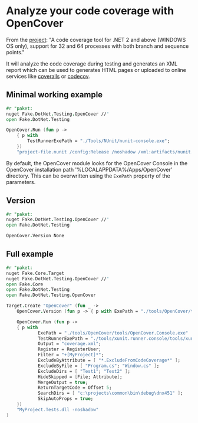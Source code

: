 # Analyze your code coverage with OpenCover

From the [project](https://github.com/OpenCover/opencover):
"A code coverage tool for .NET 2 and above (WINDOWS OS only), support for 32 and 64 processes with both branch and sequence points."

It will analyze the code coverage during testing and generates an XML report which can be used to generates HTML pages or uploaded to online services like [coveralls](https://coveralls.io/) or [codecov](https://codecov.io/).

## Minimal working example

```fsharp
#r "paket:
nuget Fake.DotNet.Testing.OpenCover //"
open Fake.DotNet.Testing

OpenCover.Run (fun p ->
    { p with
        TestRunnerExePath = "./Tools/NUnit/nunit-console.exe";
    })
    "project-file.nunit /config:Release /noshadow /xml:artifacts/nunit.xml /framework:net-4.0"
```

By default, the OpenCover module looks for the OpenCover Console in the OpenCover installation path '%LOCALAPPDATA%/Apps/OpenCover' directory. This can be overwritten using the `ExePath` property of the parameters.

## Version

```fsharp
#r "paket:
nuget Fake.DotNet.Testing.OpenCover //"
open Fake.DotNet.Testing

OpenCover.Version None
```

## Full example

```fsharp
#r "paket:
nuget Fake.Core.Target
nuget Fake.DotNet.Testing.OpenCover //"
open Fake.Core
open Fake.DotNet.Testing
open Fake.DotNet.Testing.OpenCover

Target.Create "OpenCover" (fun _ ->
    OpenCover.Version (fun p -> { p with ExePath = "./tools/OpenCover/tools/OpenCover.Console.exe" })

    OpenCover.Run (fun p ->
    { p with
            ExePath = "./tools/OpenCover/tools/OpenCover.Console.exe"
            TestRunnerExePath = "./tools/xunit.runner.console/tools/xunit.console.exe";
            Output = "coverage.xml";
            Register = RegisterUser;
            Filter = "+[MyProject]*";
            ExcludeByAttribute = [ "*.ExcludeFromCodeCoverage*" ];
            ExcludeByFile = [ "Program.cs"; "Window.cs" ];
            ExcludeDirs = [ "Test1"; "Test2" ];
            HideSkipped = [File; Attribute];
            MergeOutput = true;
            ReturnTargetCode = Offset 5;
            SearchDirs = [ "c:\projects\common\bin\debug\dnx451" ];
            SkipAutoProps = true;
    })
    "MyProject.Tests.dll -noshadow"
)
```